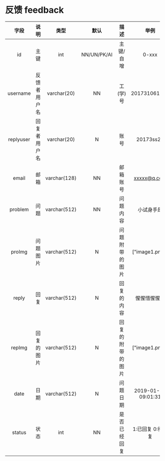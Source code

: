 # 反馈 feedback
|   字段    |     说明     |     类型     |    默认     |       描述       |        举例         |
| :-------: | :----------: | :----------: | :---------: | :--------------: | :-----------------: |
|    id     |     主键     |     int      | NN/UN/PK/AI |    主键/自增     |        0-xxx        |
| username  | 反馈者用户名 | varchar(20)  |     NN      |     工(学)号     |    201731061422     |
| replyuser | 回复者用户名 | varchar(20)  |      N      |       账号       |      20173ss22      |
|   email   |     邮箱     | varchar(128) |     NN      |     邮箱账号     |     xxxxx@q.com     |
|  problem  |     问题     | varchar(512) |     NN      |     问题内容     |     小试身手是      |
|  proImg   |   问题图片   | varchar(512) |      N      |  问题附带的图片  |   ["image1.png"]    |
|   reply   |     回复     | varchar(512) |      N      |    回复的内容    |    惺惺惜惺惺想     |
|  repImg   |  回复的图片  | varchar(512) |      N      | 回复的附带的图片 |   ["image1.png"]    |
|   date    |     日期     | varchar(512) |      N      |     问题日期     | 2019-01-01 09:01:31 |
|  status   |     状态     |     int      |     NN      |   是否已经回复   |  1:已回复 0:待回复  |